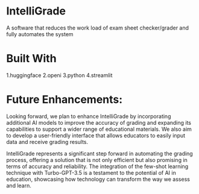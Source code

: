 # IntelliGrade
A software that reduces the work load of exam sheet checker/grader and fully automates the system

# Built With
1.huggingface
2.openi
3.python
4.streamlit

# Future Enhancements:
Looking forward, we plan to enhance IntelliGrade by incorporating additional AI models to improve the accuracy of grading and expanding its capabilities to support a wider range of educational materials. We also aim to develop a user-friendly interface that allows educators to easily input data and receive grading results.

IntelliGrade represents a significant step forward in automating the grading process, offering a solution that is not only efficient but also promising in terms of accuracy and reliability. The integration of the few-shot learning technique with Turbo-GPT-3.5 is a testament to the potential of AI in education, showcasing how technology can transform the way we assess and learn.
